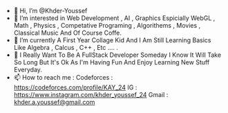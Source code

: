 - 👋 Hi, I’m @Khder-Youssef
- 👀 I’m interested in Web Development , AI , Graphics Espicially WebGL , Math , Physics , Competative Programing , Algorithems , Movies , Classical Music And Of Course Coffe.
- 🌱 I’m currently A First Year Collage Kid And I Am Still Learning Basics Like Algebra , Calcus , C++ , Etc .... .
- 💞️ I Really Want To Be A FullStack  Developer Someday I Know It Will Take So Long But It's Ok As I'm Having Fun And Enjoy Learning New Stuff Everyday.
- 📫 How to reach me :
  Codeforces : https://codeforces.com/profile/KAY_24
  IG : https://www.instagram.com/khder_youssef_24
  Gmail : khder.a.youssef@gmail.com

